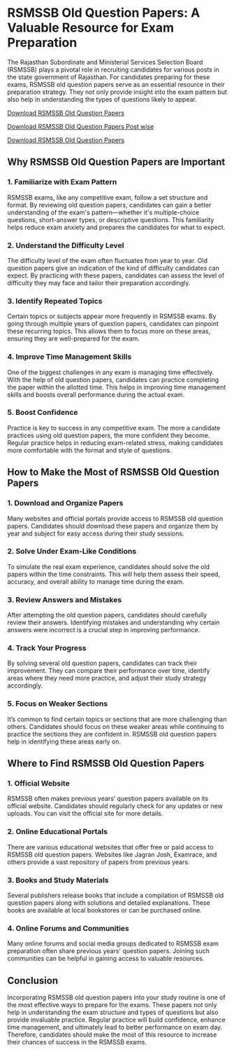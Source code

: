 # RSMSSB Old Question Papers: A Valuable Resource for Exam Preparation

The Rajasthan Subordinate and Ministerial Services Selection Board (RSMSSB) plays a pivotal role in recruiting candidates for various posts in the state government of Rajasthan. For candidates preparing for these exams, RSMSSB old question papers serve as an essential resource in their preparation strategy. They not only provide insight into the exam pattern but also help in understanding the types of questions likely to appear.

[Download RSMSSB Old Question Papers](https://telugumelodylyrics.blogspot.com/p/rsmssb-old-question-papers-pdf-download.html)

[Download RSMSSB Old Question Papers Post wise](https://telugumelodylyrics.blogspot.com/p/rsmssb-old-question-papers-pdf-download.html)

[Download RSMSSB Old Question Papers](https://telugumelodylyrics.blogspot.com/p/rsmssb-old-question-papers-pdf-download.html)

## Why RSMSSB Old Question Papers are Important

### 1. Familiarize with Exam Pattern  
RSMSSB exams, like any competitive exam, follow a set structure and format. By reviewing old question papers, candidates can gain a better understanding of the exam's pattern—whether it's multiple-choice questions, short-answer types, or descriptive questions. This familiarity helps reduce exam anxiety and prepares the candidates for what to expect.

### 2. Understand the Difficulty Level  
The difficulty level of the exam often fluctuates from year to year. Old question papers give an indication of the kind of difficulty candidates can expect. By practicing with these papers, candidates can assess the level of difficulty they may face and tailor their preparation accordingly.

### 3. Identify Repeated Topics  
Certain topics or subjects appear more frequently in RSMSSB exams. By going through multiple years of question papers, candidates can pinpoint these recurring topics. This allows them to focus more on these areas, ensuring they are well-prepared for the exam.

### 4. Improve Time Management Skills  
One of the biggest challenges in any exam is managing time effectively. With the help of old question papers, candidates can practice completing the paper within the allotted time. This helps in improving time management skills and boosts overall performance during the actual exam.

### 5. Boost Confidence  
Practice is key to success in any competitive exam. The more a candidate practices using old question papers, the more confident they become. Regular practice helps in reducing exam-related stress, making candidates more comfortable with the format and style of questions.

## How to Make the Most of RSMSSB Old Question Papers

### 1. Download and Organize Papers  
Many websites and official portals provide access to RSMSSB old question papers. Candidates should download these papers and organize them by year and subject for easy access during their study sessions.

### 2. Solve Under Exam-Like Conditions  
To simulate the real exam experience, candidates should solve the old papers within the time constraints. This will help them assess their speed, accuracy, and overall ability to manage time during the exam.

### 3. Review Answers and Mistakes  
After attempting the old question papers, candidates should carefully review their answers. Identifying mistakes and understanding why certain answers were incorrect is a crucial step in improving performance.

### 4. Track Your Progress  
By solving several old question papers, candidates can track their improvement. They can compare their performance over time, identify areas where they need more practice, and adjust their study strategy accordingly.

### 5. Focus on Weaker Sections  
It’s common to find certain topics or sections that are more challenging than others. Candidates should focus on these weaker areas while continuing to practice the sections they are confident in. RSMSSB old question papers help in identifying these areas early on.

## Where to Find RSMSSB Old Question Papers

### 1. Official Website  
RSMSSB often makes previous years’ question papers available on its official website. Candidates should regularly check for any updates or new uploads. You can visit the official site for more details.

### 2. Online Educational Portals  
There are various educational websites that offer free or paid access to RSMSSB old question papers. Websites like Jagran Josh, Examrace, and others provide a vast repository of papers from previous years.

### 3. Books and Study Materials  
Several publishers release books that include a compilation of RSMSSB old question papers along with solutions and detailed explanations. These books are available at local bookstores or can be purchased online.

### 4. Online Forums and Communities  
Many online forums and social media groups dedicated to RSMSSB exam preparation often share previous years' question papers. Joining such communities can be helpful in gaining access to valuable resources.

## Conclusion

Incorporating RSMSSB old question papers into your study routine is one of the most effective ways to prepare for the exams. These papers not only help in understanding the exam structure and types of questions but also provide invaluable practice. Regular practice will build confidence, enhance time management, and ultimately lead to better performance on exam day. Therefore, candidates should make the most of this resource to increase their chances of success in the RSMSSB exams.
